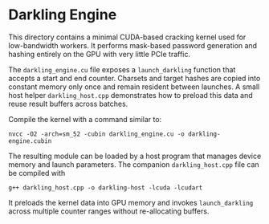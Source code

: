 # Darkling Engine

This directory contains a minimal CUDA-based cracking kernel used for low-bandwidth workers.
It performs mask-based password generation and hashing entirely on the GPU with very little
PCIe traffic.

The `darkling_engine.cu` file exposes a `launch_darkling` function that accepts a
start and end counter. Charsets and target hashes are copied into constant memory
only once and remain resident between launches. A small host helper `darkling_host.cpp`
demonstrates how to preload this data and reuse result buffers across batches.

Compile the kernel with a command similar to:

```
nvcc -O2 -arch=sm_52 -cubin darkling_engine.cu -o darkling-engine.cubin
```

The resulting module can be loaded by a host program that manages device memory and
launch parameters. The companion `darkling_host.cpp` file can be compiled with

```
g++ darkling_host.cpp -o darkling-host -lcuda -lcudart
```

It preloads the kernel data into GPU memory and invokes `launch_darkling` across
multiple counter ranges without re-allocating buffers.
